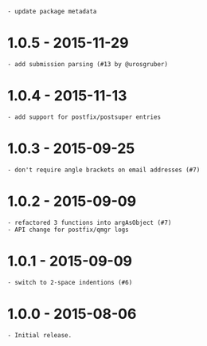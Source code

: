 
    - update package metadata

# 1.0.5 - 2015-11-29

    - add submission parsing (#13 by @urosgruber)

# 1.0.4 - 2015-11-13

    - add support for postfix/postsuper entries

# 1.0.3 - 2015-09-25

    - don't require angle brackets on email addresses (#7)

# 1.0.2 - 2015-09-09

    - refactored 3 functions into argAsObject (#7)
    - API change for postfix/qmgr logs

# 1.0.1 - 2015-09-09

    - switch to 2-space indentions (#6)

# 1.0.0 - 2015-08-06

    - Initial release.


